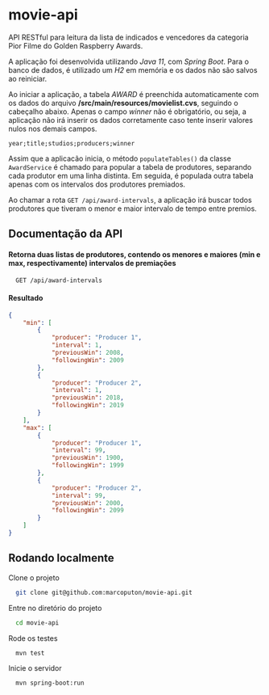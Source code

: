 
# movie-api

API RESTful para leitura da lista de indicados e vencedores da categoria Pior Filme do Golden Raspberry Awards.

A aplicação foi desenvolvida utilizando _Java 11_, com _Spring Boot_. Para o banco de dados, é utilizado um _H2_ em memória e os dados não são salvos ao reiniciar.

Ao iniciar a aplicação, a tabela _AWARD_ é preenchida automaticamente com os dados do arquivo **/src/main/resources/movielist.cvs**, seguindo o cabeçalho abaixo. Apenas o campo _winner_ não é obrigatório, ou seja, a aplicação não irá inserir os dados corretamente caso tente inserir valores nulos nos demais campos.
```
year;title;studios;producers;winner
```
Assim que a aplicacão inicia, o método ```populateTables()``` da classe ```AwardService``` é chamado para popular a tabela de produtores, separando cada produtor em uma linha distinta. Em seguida, é populada outra tabela apenas com os intervalos dos produtores premiados.

Ao chamar a rota ```GET /api/award-intervals```, a aplicação irá buscar todos produtores que tiveram o menor e maior intervalo de tempo entre premios.

## Documentação da API

#### Retorna duas listas de produtores, contendo os menores e maiores (min e max, respectivamente) intervalos de premiações

```http
  GET /api/award-intervals
```
#### Resultado

```json
{
    "min": [
        {
            "producer": "Producer 1",
            "interval": 1,
            "previousWin": 2008,
            "followingWin": 2009
        },
        {
            "producer": "Producer 2",
            "interval": 1,
            "previousWin": 2018,
            "followingWin": 2019
        }
    ],
    "max": [
        {
            "producer": "Producer 1",
            "interval": 99,
            "previousWin": 1900,
            "followingWin": 1999
        },
        {
            "producer": "Producer 2",
            "interval": 99,
            "previousWin": 2000,
            "followingWin": 2099
        }
    ]
}
```

## Rodando localmente

Clone o projeto

```bash
  git clone git@github.com:marcoputon/movie-api.git
```

Entre no diretório do projeto

```bash
  cd movie-api
```

Rode os testes

```bash
  mvn test
```

Inicie o servidor

```bash
  mvn spring-boot:run
```



